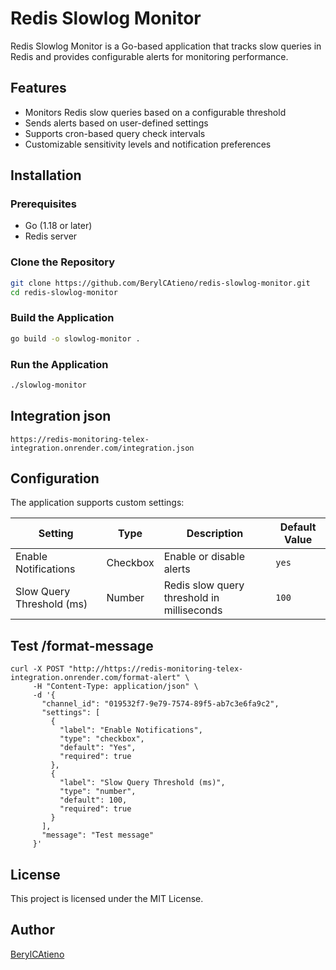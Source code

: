 # Redis Slowlog Monitor

Redis Slowlog Monitor is a Go-based application that tracks slow queries in Redis and provides configurable alerts for monitoring performance.

## Features
- Monitors Redis slow queries based on a configurable threshold
- Sends alerts based on user-defined settings
- Supports cron-based query check intervals
- Customizable sensitivity levels and notification preferences

## Installation

### Prerequisites
- Go (1.18 or later)
- Redis server

### Clone the Repository
```sh
git clone https://github.com/BerylCAtieno/redis-slowlog-monitor.git
cd redis-slowlog-monitor
```

### Build the Application
```sh
go build -o slowlog-monitor .
```

### Run the Application
```sh
./slowlog-monitor
```
## Integration json
```
https://redis-monitoring-telex-integration.onrender.com/integration.json
```

## Configuration

The application supports custom settings:

| Setting                  | Type        | Description                                      | Default Value |
|--------------------------|------------|--------------------------------------------------|---------------|
| Enable Notifications     | Checkbox   | Enable or disable alerts                        | `yes`         |
| Slow Query Threshold (ms)| Number     | Redis slow query threshold in milliseconds      | `100`         |


## Test /format-message

```
curl -X POST "http://https://redis-monitoring-telex-integration.onrender.com/format-alert" \
     -H "Content-Type: application/json" \
     -d '{
       "channel_id": "019532f7-9e79-7574-89f5-ab7c3e6fa9c2",
       "settings": [
         {
           "label": "Enable Notifications",
           "type": "checkbox",
           "default": "Yes",
           "required": true
         },
         {
           "label": "Slow Query Threshold (ms)",
           "type": "number",
           "default": 100,
           "required": true
         }
       ],
       "message": "Test message"
     }'
```

## License
This project is licensed under the MIT License.

## Author
[BerylCAtieno](https://github.com/BerylCAtieno)
